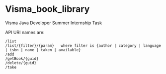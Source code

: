 # Visma_book_library
Visma Java Developer Summer Internship Task


API URI names are:
```
/list
/list/{filter}/{param}   where filter is {author | category | language | isbn | name | taken | available}
/add
/getBook/{guid}
/delete/{guid}
/take
```
